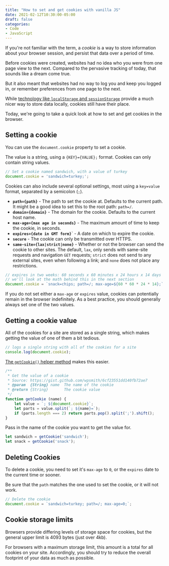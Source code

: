 ```yaml
---
title: "How to set and get cookies with vanilla JS"
date: 2021-02-12T10:30:00-05:00
draft: false
categories:
- Code
- JavaScript
---
```


If you're not familiar with the term, a _cookie_ is a way to store information about your browser session, and persist that data over a period of time.

Before cookies were created, websites had no idea who you were from one page view to the next. Compared to the pervasive tracking of today, that sounds like a dream come true.

But it also meant that websites had no way to log you and keep you logged in, or remember preferences from one page to the next.

While [technology like `localStorage` and `sessionStorage`](https://vanillajstoolkit.com/reference/browser-storage/localstorage/) provide a much nicer way to store data locally, cookies still have their place.

Today, we're going to take a quick look at how to set and get cookies in the browser.

## Setting a cookie

You can use the `document.cookie` property to set a cookie.

The value is a string, using a `{KEY}={VALUE};` format. Cookies can only contain string values.

```js
// Set a cookie named sandwich, with a value of turkey
document.cookie = 'sandwich=turkey;';
```

Cookies can also include several optional settings, most using a `key=value` format, separated by a semicolon (`;`).

- **`path={path}`** - The path to set the cookie at. Defaults to the current path. It might be a good idea to set this to the root path: `path=/`.
- **`domain={domain}`** - The domain for the cookie. Defaults to the current host name.
- **`max-age={max age in seconds}`** - The maximum amount of time to keep the cookie, in seconds.
- **`expires={date in GMT form}`**` - A date on which to expire the cookie.
- **`secure`** - The cookie can only be transmitted over HTTPS.
- **`same-site={lax|strict|none}`** - Whether or not the browser can send the cookie to other sites. The default, `lax`, only sends with same-site requests and navigation `GET` requests; `strict` does not send to any external sites, even when following a link; and `none` does not place any restrictions.

```js
// expires in two weeks: 60 seconds x 60 minutes x 24 hours x 14 days
// we'll look at the math behind this in the next section
document.cookie = `snack=chips; path=/; max-age=${60 * 60 * 24 * 14};`;
```

If you do not set either a `max-age` or `expires` value, cookies can potentially remain in the browser indefinitely. As a best practice, you should generally always set one of the two values.

## Getting a cookie value

All of the cookies for a site are stored as a single string, which makes getting the value of one of them a bit tedious.

```js
// logs a single string with all of the cookies for a site
console.log(document.cookie);
```

[The `getCookie()` helper method](https://vanillajstoolkit.com/helpers/getcookie/) makes this easier.

```js
/**
 * Get the value of a cookie
 * Source: https://gist.github.com/wpsmith/6cf23551dd140fb72ae7
 * @param  {String} name  The name of the cookie
 * @return {String}       The cookie value
 */
function getCookie (name) {
	let value = `; ${document.cookie}`;
	let parts = value.split(`; ${name}=`);
	if (parts.length === 2) return parts.pop().split(';').shift();
}
```

Pass in the name of the cookie you want to get the value for.

```js
let sandwich = getCookie('sandwich');
let snack = getCookie('snack');
```

## Deleting Cookies

To delete a cookie, you need to set it's `max-age` to `0`, or the `expires` date to the current time or sooner.

Be sure that the `path` matches the one used to set the cookie, or it will not work.

```js
// Delete the cookie
document.cookie = `sandwich=turkey; path=/; max-age=0;`;
```

## Cookie storage limits

Browsers provide differing levels of storage space for cookies, but the general upper limit is 4093 bytes (just over 4kb).

For browsers with a maximum storage limit, this amount is a total for all cookies on your site. Accordingly, you should try to reduce the overall footprint of your data as much as possible.